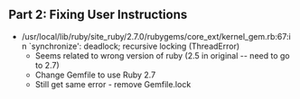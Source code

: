 ## Part 2: Fixing User Instructions

* /usr/local/lib/ruby/site_ruby/2.7.0/rubygems/core_ext/kernel_gem.rb:67:in `synchronize': deadlock; recursive locking (ThreadError)
  * Seems related to wrong version of ruby (2.5 in original -- need to go to 2.7)
  * Change Gemfile to use Ruby 2.7
  * Still get same error - remove Gemfile.lock